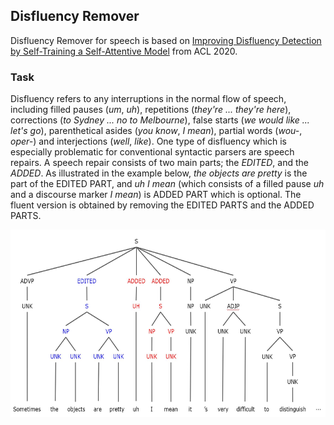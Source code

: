 Disfluency Remover
------------------------------------------------------------
Disfluency Remover for speech is based on [Improving Disfluency Detection by Self-Training a Self-Attentive Model](https://www.aclweb.org/anthology/2020.acl-main.346/) from ACL 2020.

### Task
Disfluency refers to any interruptions in the normal flow of speech, including filled pauses (*um*, *uh*), repetitions (*they're ... they're here*), corrections (*to Sydney ... no to Melbourne*), false starts (*we would like ... let's go*), parenthetical asides (*you know*, *I mean*), partial words (*wou-*, *oper-*) and interjections (*well*, *like*). One type of disfluency which is especially problematic for conventional syntactic parsers are speech repairs. A speech repair consists of two main parts; the *EDITED*, and the *ADDED*. As illustrated in the example below, *the objects are pretty* is the part of the EDITED PART, and *uh I mean* (which consists of a filled pause *uh* and a discourse marker *I mean*) is ADDED PART which is optional. The fluent version is obtained by removing the EDITED PARTS and the ADDED PARTS.

<p align="center">
  <img src="img/tree-ex.jpg" width=550 height=300>
</p>